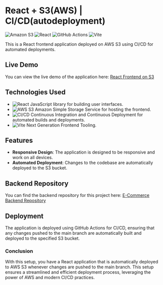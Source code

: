 # React + S3(AWS) | CI/CD(autodeployment)

![Amazon S3](https://img.shields.io/badge/Amazon_S3-569A31?style=for-the-badge&logo=amazon-s3&logoColor=white)
![React](https://img.shields.io/badge/React-20232A?style=for-the-badge&logo=react&logoColor=61DAFB)
![GitHub Actions](https://img.shields.io/badge/GitHub_Actions-2088FF?style=for-the-badge&logo=github-actions&logoColor=white)
![Vite](https://img.shields.io/badge/Vite-646CFF?style=for-the-badge&logo=vite&logoColor=white)

This is a React frontend application deployed on AWS S3 using CI/CD for automated deployments.

## Live Demo

You can view the live demo of the application here: [React Frontend on S3](http://hiram-bucket.s3-website-us-east-1.amazonaws.com/inicio)

## Technologies Used

-  ![React](https://img.shields.io/badge/React-20232A?style=for-the-badge&logo=react&logoColor=61DAFB) JavaScript library for building user interfaces.
-  ![AWS S3](https://img.shields.io/badge/AWS_S3-569A31?style=for-the-badge&logo=amazon-s3&logoColor=white) Amazon Simple Storage Service for hosting the frontend.
-  ![CI/CD](https://img.shields.io/badge/CI/CD-2088FF?style=for-the-badge&logo=github-actions&logoColor=white) Continuous Integration and Continuous Deployment for automated builds and deployments.
-  ![Vite](https://img.shields.io/badge/Vite-646CFF?style=for-the-badge&logo=vite&logoColor=white) Next Generation Frontend Tooling.

## Features

- **Responsive Design**: The application is designed to be responsive and work on all devices.
- **Automated Deployment**: Changes to the codebase are automatically deployed to the S3 bucket.
  
## Backend Repository

You can find the backend repository for this project here: [E-Commerce Backend Repository](https://github.com/hiram-avila/e-commerce-back-)


## Deployment

The application is deployed using GitHub Actions for CI/CD, ensuring that any changes pushed to the main branch are automatically built and deployed to the specified S3 bucket.

### Conclusion

With this setup, you have a React application that is automatically deployed to AWS S3 whenever changes are pushed to the main branch. This setup ensures a streamlined and efficient deployment process, leveraging the power of AWS and modern CI/CD practices.
